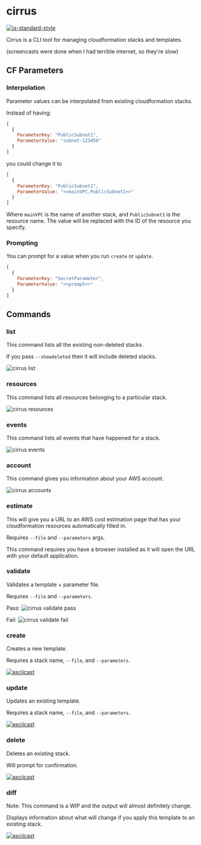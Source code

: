 # cirrus

[![js-standard-style](https://img.shields.io/badge/code%20style-standard-brightgreen.svg)](http://standardjs.com/)

Cirrus is a CLI tool for managing cloudformation stacks and templates.

(screencasts were done when I had terrible internet, so they're slow)

## CF Parameters

### Interpolation

Parameter values can be interpolated from existing cloudformation stacks.

Instead of having:

```js
[
  {
    ParameterKey: "PublicSubnet1",
    ParameterValue: "subnet-123456"
  }
]
```

you could change it to

```js
[
  {
    ParameterKey: "PublicSubnet1",
    ParameterValue: "<<mainVPC.PublicSubnet1>>"
  }
]
```

Where `mainVPC` is the name of another stack, and `PublicSubnet1` is the resource name.
The value will be replaced with the ID of the resource you specify.

### Prompting

You can prompt for a value when you run `create` or `update`.

```js
[
  {
    ParameterKey: "SecretParameter",
    ParameterValue: "<<prompt>>"
  }
]
```

## Commands

### list

This command lists all the existing non-deleted stacks.

If you pass `--showdeleted` then it will include deleted stacks.

![cirrus list](http://i.imgur.com/hjEufIT.gif)

### resources

This command lists all resources belonging to a particular stack.

![cirrus resources](http://i.imgur.com/tvy9B73.gif)

### events

This command lists all events that have happened for a stack.

![cirrus events](http://i.imgur.com/QFY9tgX.gif)

### account

This command gives you information about your AWS account.

![cirrus accounts](http://i.imgur.com/frB6Ala.gif)

### estimate

This will give you a URL to an AWS cost estimation page that has your cloudformation resources automatically filled in.

Requires `--file` and `--parameters` args.

This command requires you have a browser installed as it will open the URL with your default application.

### validate

Validates a template + parameter file.

Requires `--file` and `--parameters`.

Pass: ![cirrus validate pass](http://imgur.com/B2jiI1l.gif)

Fail: ![cirrus validate fail](http://imgur.com/XI987YI.gif)

### create

Creates a new template.

Requires a stack name, `--file`, and `--parameters`.

[![asciicast](https://asciinema.org/a/9z94veo4pqftlpgtyb6iexbww.png)](https://asciinema.org/a/9z94veo4pqftlpgtyb6iexbww)

### update

Updates an existing template.

Requires a stack name, `--file`, and `--parameters`.

[![asciicast](https://asciinema.org/a/7e745ao7yz9v1kmubmf57vyfr.png)](https://asciinema.org/a/7e745ao7yz9v1kmubmf57vyfr)

### delete

Deletes an existing stack.

Will prompt for confirmation.

[![asciicast](https://asciinema.org/a/6gauuvmjy4865mv99zm9m4tjm.png)](https://asciinema.org/a/6gauuvmjy4865mv99zm9m4tjm)

### diff

Note: This command is a WIP and the output will almost definitely change.

Displays information about what will change if you apply this template to an existing stack.

[![asciicast](https://asciinema.org/a/1e00t3mbz4t2idozscphnqtww.png)](https://asciinema.org/a/1e00t3mbz4t2idozscphnqtww)
